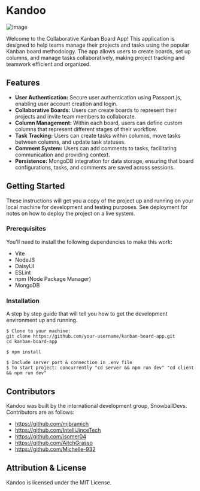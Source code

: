 # Kandoo

![image](https://i.imgur.com/GMPcGvB.jpg)

Welcome to the Collaborative Kanban Board App! This application is designed to help teams manage their projects and tasks using the popular Kanban board methodology. The app allows users to create boards, set up columns, and manage tasks collaboratively, making project tracking and teamwork efficient and organized.

## Features 

* <strong>User Authentication:</strong> Secure user authentication using Passport.js, enabling user account creation and login.
* <strong>Collaborative Boards:</strong> Users can create boards to represent their projects and invite team members to collaborate.
* <strong>Column Management:</strong> Within each board, users can define custom columns that represent different stages of their workflow.
* <strong>Task Tracking:</strong> Users can create tasks within columns, move tasks between columns, and update task statuses.
* <strong>Comment System:</strong> Users can add comments to tasks, facilitating communication and providing context.
* <strong>Persistence:</strong> MongoDB integration for data storage, ensuring that board configurations, tasks, and comments are saved across sessions.

## Getting Started

These instructions will get you a copy of the project up and running on your local machine for development and testing purposes. See deployment for notes on how to deploy the project on a live system.

### Prerequisites

You'll need to install the following dependencies to make this work: 

* Vite
* NodeJS
* DaisyUI
* ESLint
* npm (Node Package Manager)
* MongoDB


### Installation

A step by step guide that will tell you how to get the development environment up and running.

```
$ Clone to your machine: 
git clone https://github.com/your-username/kanban-board-app.git
cd kanban-board-app

$ npm install

$ Include server port & connection in .env file
$ To start project: concurrently "cd server && npm run dev" "cd client && npm run dev"
```



## Contributors

Kandoo was built by the international development group, SnowballDevs. Contributors are as follows:

* https://github.com/mjbramich
* https://github.com/IntelliJinceTech
* https://github.com/isomer04
* https://github.com/AitchGrasso
* https://github.com/Michelle-932

## Attribution & License

Kandoo is licensed under the MIT License.